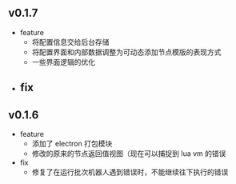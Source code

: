 
## v0.1.7
* feature
    - 将配置信息交给后台存储
    - 将配置界面和内部数据调整为可动态添加节点模版的表现方式
    - 一些界面逻辑的优化
* fix
    - 

## v0.1.6
* feature
    - 添加了 electron 打包模块
    - 修改的原来的节点返回值视图（现在可以捕捉到 lua vm 的错误
* fix
    - 修复了在运行批次机器人遇到错误时，不能继续往下执行的错误